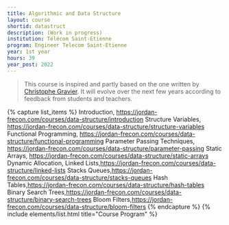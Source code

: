 ```yaml
---
title: Algorithmic and Data Structure
layout: course
shortid: datastruct
description: (Work in progress)
institution: Télécom Saint-Etienne
program: Engineer Telecom Saint-Etienne
year: 1st year
hours: 39
year_post: 2022
---
```


> This course is inspired and partly based on the one written by [Christophe Gravier](https://cgravier.fr/). It will evolve over the next few years according to feedback from students and teachers.

{% capture list_items %}
Introduction, https://jordan-frecon.com/courses/data-structure/introduction
Structure Variables, https://jordan-frecon.com/courses/data-structure/structure-variables
Functional Programming, https://jordan-frecon.com/courses/data-structure/functional-programming
Parameter Passing Techniques, https://jordan-frecon.com/courses/data-structure/parameter-passing
Static Arrays, https://jordan-frecon.com/courses/data-structure/static-arrays
Dynamic Allocation,
Linked Lists,https://jordan-frecon.com/courses/data-structure/linked-lists
Stacks Queues,https://jordan-frecon.com/courses/data-structure/stacks-queues
Hash Tables,https://jordan-frecon.com/courses/data-structure/hash-tables
Binary Search Trees,https://jordan-frecon.com/courses/data-structure/binary-search-trees
Bloom Filters,https://jordan-frecon.com/courses/data-structure/bloom-filters 
{% endcapture %}
{% include elements/list.html title="Course Program" %}
